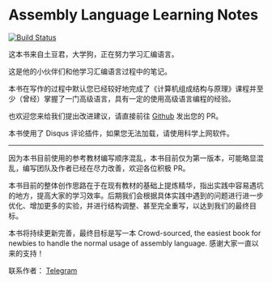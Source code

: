 # Assembly Language Learning Notes

[![Build Status](https://travis-ci.com/kmahyyg/asm-learning-notes.svg?branch=master)](https://travis-ci.com/kmahyyg/asm-learning-notes)

这本书来自土豆君，大学狗，正在努力学习汇编语言。

这是他的小伙伴们和他学习汇编语言过程中的笔记。

本书在写作的过程中默认您已经较好地完成了《计算机组成结构与原理》课程并至少（曾经）掌握了一门高级语言，具有一定的使用高级语言编程的经验。

也欢迎您来给我们提出改进建议，请直接前往 [Github](https://github.com/kmahyyg/asm-learning-notes) 发出您的 PR。

本书使用了 Disqus 评论插件，如果您无法加载，请使用科学上网软件。

------

因为本书目前使用的参考教材编写顺序混乱，本书目前仅为第一版本，可能略显混乱，编写团队及作者已经在尽力改善，欢迎各位积极 PR。

本书目前的整体创作思路在于在现有教材的基础上提炼精华，指出实践中容易遇坑的地方，提高大家的学习效率。后期我们会根据具体实践中遇到的问题进行进一步优化、增加更多的实验，并进行结构调整、甚至完全重写，以达到我们的最终目标。

本书将持续更新完善，最终目标是写一本 Crowd-sourced, the easiest book for newbies to handle the normal usage of assembly language. 感谢大家一直以来的支持！

联系作者： [Telegram](https://t.me/welovezoe)
